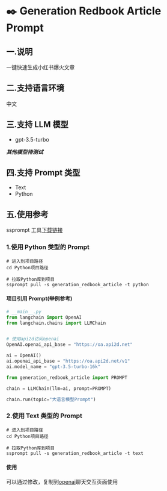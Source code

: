 # ✒️ Generation Redbook Article Prompt

## 一.说明

一键快速生成小红书爆火文章

## 二.支持语言环境

中文

## 三.支持 LLM 模型

- gpt-3.5-turbo

**_其他模型待测试_**

## 四.支持 Prompt 类型

- Text
- Python

## 五.使用参考

ssprompt 工具[下载链接](https://github.com/ptonlix/ssprompt)

### 1.使用 Python 类型的 Prompt

```shell
# 进入到项目路径
cd Python项目路径

# 拉取Python库到项目
ssprompt pull -s generation_redbook_article -t python

```

#### 项目引用 Prompt(举例参考)

```python
# __main__.py
from langchain import OpenAI
from langchain.chains import LLMChain


# 使用api2d访问openai
OpenAI.openai_api_base = "https://oa.api2d.net"

ai = OpenAI()
ai.openai_api_base = "https://oa.api2d.net/v1"
ai.model_name = "gpt-3.5-turbo-16k"

from generation_redbook_article import PROMPT

chain = LLMChain(llm=ai, prompt=PROMPT)

chain.run(topic="大语言模型Prompt")

```

### 2.使用 Text 类型的 Prompt

```shell
# 进入到项目路径
cd Python项目路径

# 拉取Python库到项目
ssprompt pull -s generation_redbook_article -t text
```

#### 使用

可以通过修改，复制到[openai](http://chat.openai.com)聊天交互页面使用
